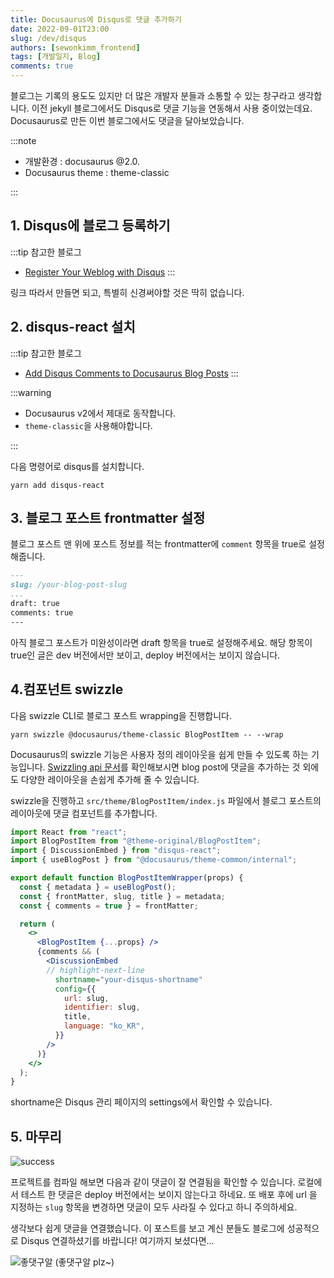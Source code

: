 ```yaml
---
title: Docusaurus에 Disqus로 댓글 추가하기
date: 2022-09-01T23:00
slug: /dev/disqus
authors: [sewonkimm_frontend]
tags: [개발일지, Blog]
comments: true
---
```


블로그는 기록의 용도도 있지만 더 많은 개발자 분들과 소통할 수 있는 창구라고 생각합니다. 이전 jekyll 블로그에서도 Disqus로 댓글 기능을 연동해서 사용 중이었는데요. Docusaurus로 만든 이번 블로그에서도 댓글을 달아보았습니다. 

<!--truncate-->

:::note 

- 개발환경 : docusaurus @2.0.
- Docusaurus theme : theme-classic  

:::

## 1. Disqus에 블로그 등록하기

:::tip 참고한 블로그

- [Register Your Weblog with Disqus](https://madrus4u.com/blog/register-disqus)
:::

링크 따라서 만들면 되고, 특별히 신경써야할 것은 딱히 없습니다. 

## 2. disqus-react 설치


:::tip 참고한 블로그

- [Add Disqus Comments to Docusaurus Blog Posts](https://madrus4u.com/blog/blog-comments)
:::


:::warning

- Docusaurus v2에서 제대로 동작합니다.
- `theme-classic`을 사용해야합니다.

:::

다음 명령어로 disqus를 설치합니다. 
```shell
yarn add disqus-react
```

## 3. 블로그 포스트 frontmatter 설정

블로그 포스트 맨 위에 포스트 정보를 적는 frontmatter에 `comment` 항목을 true로 설정해줍니다.

```md
---
slug: /your-blog-post-slug
...
draft: true
comments: true 
---
```

아직 블로그 포스트가 미완성이라면 draft 항목을 true로 설정해주세요. 해당 항목이 true인 글은 dev 버전에서만 보이고, deploy 버전에서는 보이지 않습니다.

## 4.컴포넌트 swizzle

다음 swizzle CLI로 블로그 포스트 wrapping을 진행합니다.

```shell
yarn swizzle @docusaurus/theme-classic BlogPostItem -- --wrap
```

Docusaurus의 swizzle 기능은 사용자 정의 레이아웃을 쉽게 만들 수 있도록 하는 기능입니다. [Swizzling api 문서](https://docusaurus.io/ko/docs/cli#docusaurus-swizzle)를 확인해보시면 blog post에 댓글을 추가하는 것 외에도 다양한 레이아웃을 손쉽게 추가해 줄 수 있습니다. 

swizzle을 진행하고 `src/theme/BlogPostItem/index.js` 파일에서 블로그 포스트의 레이아웃에 댓글 컴포넌트를 추가합니다.  

```jsx
import React from "react";
import BlogPostItem from "@theme-original/BlogPostItem";
import { DiscussionEmbed } from "disqus-react";
import { useBlogPost } from "@docusaurus/theme-common/internal";

export default function BlogPostItemWrapper(props) {
  const { metadata } = useBlogPost();
  const { frontMatter, slug, title } = metadata;
  const { comments = true } = frontMatter;

  return (
    <>
      <BlogPostItem {...props} />
      {comments && (
        <DiscussionEmbed
        // highlight-next-line
          shortname="your-disqus-shortname"
          config={{
            url: slug,
            identifier: slug,
            title,
            language: "ko_KR",
          }}
        />
      )}
    </>
  );
}

```

shortname은 Disqus 관리 페이지의 settings에서 확인할 수 있습니다.


## 5. 마무리

![success](./image.png)

프로젝트를 컴파일 해보면 다음과 같이 댓글이 잘 연결됨을 확인할 수 있습니다. 로컬에서 테스트 한 댓글은 deploy 버전에서는 보이지 않는다고 하네요. 또 배포 후에 url 을 지정하는 `slug` 항목을 변경하면 댓글이 모두 사라질 수 있다고 하니 주의하세요.




생각보다 쉽게 댓글을 연결했습니다. 이 포스트를 보고 계신 분들도 블로그에 성공적으로 Disqus 연결하셨기를 바랍니다! 여기까지 보셨다면...

![좋댓구알](./좋댓구알.jpeg)
(좋댓구알 plz~)
